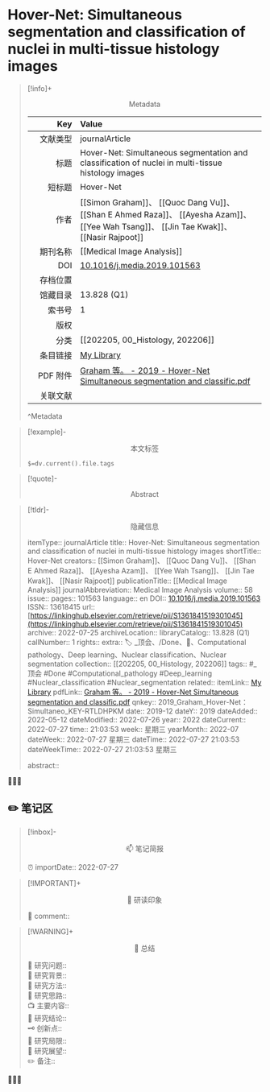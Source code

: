 # Hover-Net: Simultaneous segmentation and classification of nuclei in multi-tissue histology images
> [!info]+ <center>Metadata</center>
> 
> |<div style="width: 5em">Key</div>|Value|
> |--:|:--|
> |文献类型|journalArticle|
> |标题|Hover-Net: Simultaneous segmentation and classification of nuclei in multi-tissue histology images|
> |短标题|Hover-Net|
> |作者|[[Simon Graham]]、 [[Quoc Dang Vu]]、 [[Shan E Ahmed Raza]]、 [[Ayesha Azam]]、 [[Yee Wah Tsang]]、 [[Jin Tae Kwak]]、 [[Nasir Rajpoot]]|
> |期刊名称|[[Medical Image Analysis]]|
> |DOI|[10.1016/j.media.2019.101563](https://doi.org/10.1016/j.media.2019.101563)|
> |存档位置||
> |馆藏目录|13.828 (Q1)|
> |索书号|1|
> |版权||
> |分类|[[202205, 00_Histology, 202206]]|
> |条目链接|[My Library](zotero://select/library/items/RTLDHPKM)|
> |PDF 附件|[Graham 等。 - 2019 - Hover-Net Simultaneous segmentation and classific.pdf](zotero://open-pdf/library/items/RRZKJG22)|
> |关联文献||
> ^Metadata


> [!example]- <center>本文标签</center>
> 
> `$=dv.current().file.tags`


> [!quote]- <center>Abstract</center>
> 
> 


> [!tldr]- <center>隐藏信息</center>
> 
> itemType:: journalArticle
> title:: Hover-Net: Simultaneous segmentation and classification of nuclei in multi-tissue histology images
> shortTitle:: Hover-Net
> creators:: [[Simon Graham]]、 [[Quoc Dang Vu]]、 [[Shan E Ahmed Raza]]、 [[Ayesha Azam]]、 [[Yee Wah Tsang]]、 [[Jin Tae Kwak]]、 [[Nasir Rajpoot]]
> publicationTitle:: [[Medical Image Analysis]]
> journalAbbreviation:: Medical Image Analysis
> volume:: 58
> issue:: 
> pages:: 101563
> language:: en
> DOI:: [10.1016/j.media.2019.101563](https://doi.org/10.1016/j.media.2019.101563)
> ISSN:: 13618415
> url:: [https://linkinghub.elsevier.com/retrieve/pii/S1361841519301045](https://linkinghub.elsevier.com/retrieve/pii/S1361841519301045)
> archive:: 2022-07-25
> archiveLocation:: 
> libraryCatalog:: 13.828 (Q1)
> callNumber:: 1
> rights:: 
> extra:: 🏷️ _顶会、/Done、📒、Computational pathology、Deep learning、Nuclear classification、Nuclear segmentation
> collection:: [[202205, 00_Histology, 202206]]
> tags:: #_顶会 #Done #Computational_pathology #Deep_learning #Nuclear_classification #Nuclear_segmentation
> related:: 
> itemLink:: [My Library](zotero://select/library/items/RTLDHPKM)
> pdfLink:: [Graham 等。 - 2019 - Hover-Net Simultaneous segmentation and classific.pdf](zotero://open-pdf/library/items/RRZKJG22)
> qnkey:: 2019_Graham_Hover-Net：Simultaneo_KEY-RTLDHPKM
> date:: 2019-12
> dateY:: 2019
> dateAdded:: 2022-05-12
> dateModified:: 2022-07-26
> year:: 2022
> dateCurrent:: 2022-07-27
> time:: 21:03:53
> week:: 星期三
> yearMonth:: 2022-07
> dateWeek:: 2022-07-27 星期三
> dateTime:: 2022-07-27 21:03:53
> dateWeekTime:: 2022-07-27 21:03:53 星期三
> 
> abstract:: 


👣➿👣


## ✏️ 笔记区

>[!inbox]- <center>📫 笔记简报</center>
>
> ⏰ importDate:: 2022-07-27

> [!IMPORTANT]+ <center>🌱 研读印象</center>  
>
>📌 comment::  

> [!WARNING]+ <center>🐣 总结</center>  
>
>🎯 研究问题::  
🔎 研究背景::  
🚀 研究方法::  
🐔 研究思路::  
📺 主要内容::  
🎉 研究结论::  
🗝️ 创新点::  
💩 研究局限::  
🐾 研究展望::  
✏️ 备注::  


👣➿👣